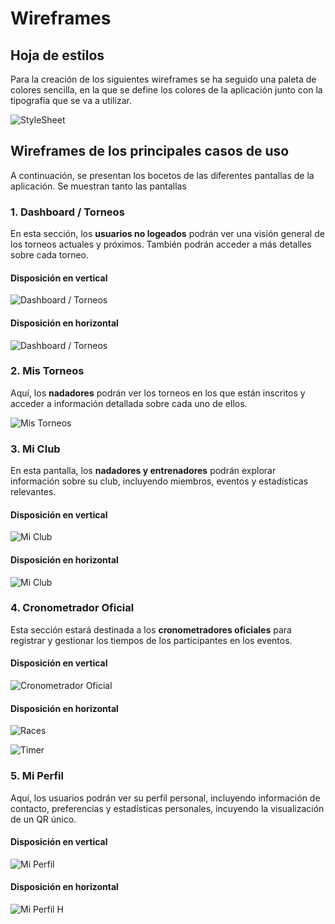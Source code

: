 # Wireframes

## Hoja de estilos

Para la creación de los siguientes wireframes se ha seguido una paleta de colores sencilla, en la que se define los colores de la aplicación junto con la tipografía que se va a utilizar.

![StyleSheet](../images/wireframes/Brand%20Style%20Sheet.png)

## Wireframes de los principales casos de uso

A continuación, se presentan los bocetos de las diferentes pantallas de la aplicación.
Se muestran tanto las pantallas

### 1. Dashboard / Torneos

En esta sección, los **usuarios no logeados** podrán ver una visión general de los torneos actuales y próximos. También podrán acceder a más detalles sobre cada torneo.

#### Disposición en vertical

![Dashboard / Torneos](../images/wireframes/Tournaments.png)

#### Disposición en horizontal

![Dashboard / Torneos](../images/wireframes/Tournaments-landscape.png)

### 2. Mis Torneos

Aquí, los **nadadores** podrán ver los torneos en los que están inscritos y acceder a información detallada sobre cada uno de ellos.

![Mis Torneos](../images/wireframes/My%20tournaments.png)

### 3. Mi Club

En esta pantalla, los **nadadores y entrenadores** podrán explorar información sobre su club, incluyendo miembros, eventos y estadísticas relevantes.

#### Disposición en vertical

![Mi Club](../images/wireframes/Club.png)

#### Disposición en horizontal

![Mi Club](../images/wireframes/Club%20landscape.png)

### 4. Cronometrador Oficial

Esta sección estará destinada a los **cronometradores oficiales** para registrar y gestionar los tiempos de los participantes en los eventos.

#### Disposición en vertical

![Cronometrador Oficial](../images/wireframes/Referee.png)

#### Disposición en horizontal

![Races](../images/wireframes/races.png)

![Timer](../images/wireframes/timer.png)

### 5. Mi Perfil

Aquí, los usuarios podrán ver su perfil personal, incluyendo información de contacto, preferencias y estadísticas personales, incuyendo la visualización de un QR único.

#### Disposición en vertical

![Mi Perfil](../images/wireframes/Profile%20cu.png)

#### Disposición en horizontal

![Mi Perfil H](../images/wireframes/Profile-landscape.png)
